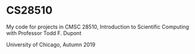 # CS28510
My code for projects in CMSC 28510, Introduction to Scientific Computing with Professor Todd F. Dupont

University of Chicago, Autumn 2019
